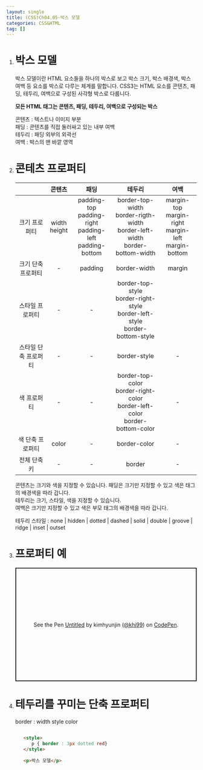 ```yaml
---
layout: single
title: (CSS)Ch04.05-박스 모델
categories: CSS&HTML
tag: []
---
```


1. # 박스 모델
   박스 모델이란 HTML 요소들을 하나의 박스로 보고 박스 크기, 박스 배경색, 박스 여백 등 요소를 박스로 다루는 체계를 말합니다. CSS3는 HTML 요소를 콘텐츠, 패딩, 테두리, 여백으로 구성된 사각형 박스로 다룹니다.   

   __모든 HTML 태그는 콘텐츠, 패딩, 테두리, 여백으로 구성되는 박스__   

   콘텐츠 : 텍스트나 이미지 부분   
   패딩 : 콘텐츠를 직접 둘러싸고 있는 내부 여백   
   테두리 : 패딩 외부의 외곽선   
   여백 : 박스의 맨 바깥 영역   

1. # 콘테츠 프로퍼티

   |              |     콘텐츠     |           패딩       |            테두리           |         여백           |
   |:------------:|:-------------:|:--------------------:|:--------------------------:|:------------:|
   | 크기 프로퍼티 |width<br>height|padding-top<br>padding-right<br>padding-left<br>padding-bottom|border-top-width<br>border-rigth-width<br>border-left-width<br>border-bottom-width|margin-top<br>margin-right<br>margin-left<br>margin-bottom|
   | 크기 단축 프로퍼티 | - | padding | border-width | margin |
   | 스타일 프로퍼티 | - | - |border-top-style<br>border-right-style<br>border-left-style<br>border-bottom-style||
   | 스타일 단축 프로퍼티 | - | - | border-style | - |
   | 색 프로퍼티 | - | - | border-top-color<br>border-right-color<br>border-left-color<br>border-bottom-color| - |
   | 색 단축 프로퍼티 | color | - | border-color | - |
   | 전체 단축 키 | - | - | border | - |
   
   콘텐츠는 크기와 색을 지정할 수 있습니다.
   패딩은 크기만 지정할 수 있고 색은 태그의 배경색을 따라 갑니다.   
   테두리는 크기, 스타일, 색을 지정할 수 있습니다.   
   여백은 크기만 지정할 수 있고 색은 부모 태그의 배경색을 따라 갑니다.   

   테두리 스타일 : none | hidden | dotted | dashed | solid | double | groove | ridge | inset | outset   
   
1. # 프로퍼티 예

   <p class="codepen" data-height="300" data-default-tab="html,result" data-slug-hash="wvZdVev" data-user="khj99" style="height: 300px; box-sizing: border-box; display: flex; align-items: center; justify-content: center; border: 2px solid; margin: 1em 0; padding: 1em;">
   <span>See the Pen <a href="https://codepen.io/khj99/pen/wvZdVev">
   Untitled</a> by kimhyunjin (<a href="https://codepen.io/khj99">@khj99</a>)
   on <a href="https://codepen.io">CodePen</a>.</span>
   </p>
   <script async src="https://cpwebassets.codepen.io/assets/embed/ei.js"></script>
      
1. # 테두리를 꾸미는 단축 프로퍼티

   border : width style color   

   ```html

      <style>
         p { border : 3px dotted red}
      </style>
      
      <p>박스 모델</p>
   ```
